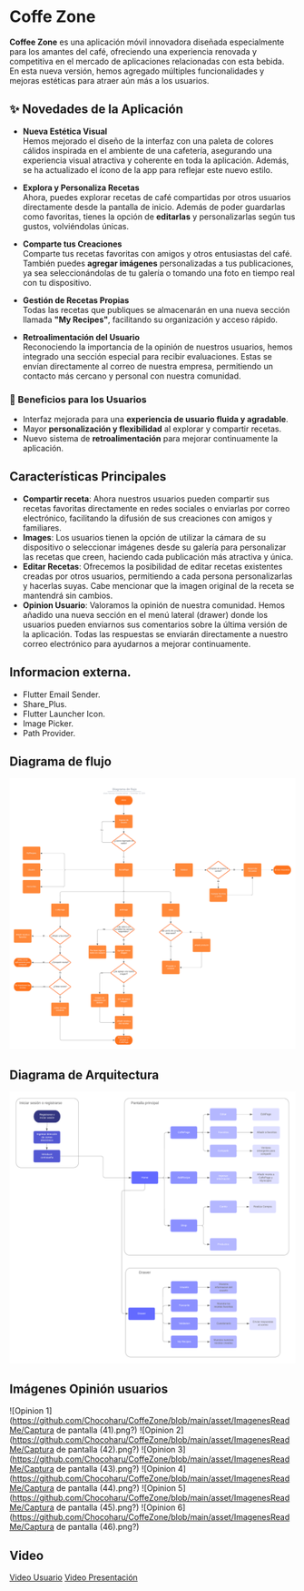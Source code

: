 # Coffe Zone

**Coffee Zone** es una aplicación móvil innovadora diseñada especialmente para los amantes del café, ofreciendo una experiencia renovada y competitiva en el mercado de aplicaciones relacionadas con esta bebida. En esta nueva versión, hemos agregado múltiples funcionalidades y mejoras estéticas para atraer aún más a los usuarios.

## ✨ Novedades de la Aplicación

- **Nueva Estética Visual**  
  Hemos mejorado el diseño de la interfaz con una paleta de colores cálidos inspirada en el ambiente de una cafetería, asegurando una experiencia visual atractiva y coherente en toda la aplicación. Además, se ha actualizado el ícono de la app para reflejar este nuevo estilo.

- **Explora y Personaliza Recetas**  
  Ahora, puedes explorar recetas de café compartidas por otros usuarios directamente desde la pantalla de inicio. Además de poder guardarlas como favoritas, tienes la opción de **editarlas** y personalizarlas según tus gustos, volviéndolas únicas.

- **Comparte tus Creaciones**  
  Comparte tus recetas favoritas con amigos y otros entusiastas del café. También puedes **agregar imágenes** personalizadas a tus publicaciones, ya sea seleccionándolas de tu galería o tomando una foto en tiempo real con tu dispositivo.

- **Gestión de Recetas Propias**  
  Todas las recetas que publiques se almacenarán en una nueva sección llamada **"My Recipes"**, facilitando su organización y acceso rápido.

- **Retroalimentación del Usuario**  
  Reconociendo la importancia de la opinión de nuestros usuarios, hemos integrado una sección especial para recibir evaluaciones. Estas se envían directamente al correo de nuestra empresa, permitiendo un contacto más cercano y personal con nuestra comunidad.

### 🚀 Beneficios para los Usuarios

- Interfaz mejorada para una **experiencia de usuario fluida y agradable**.
- Mayor **personalización y flexibilidad** al explorar y compartir recetas.
- Nuevo sistema de **retroalimentación** para mejorar continuamente la aplicación.

## Características Principales
- **Compartir receta**: Ahora nuestros usuarios pueden compartir sus recetas favoritas directamente en redes sociales o enviarlas por correo electrónico, facilitando la difusión de sus creaciones con amigos y familiares.
- **Images**: Los usuarios tienen la opción de utilizar la cámara de su dispositivo o seleccionar imágenes desde su galería para personalizar las recetas que creen, haciendo cada publicación más atractiva y única.
- **Editar Recetas**: Ofrecemos la posibilidad de editar recetas existentes creadas por otros usuarios, permitiendo a cada persona personalizarlas y hacerlas suyas. Cabe mencionar que la imagen original de la receta se mantendrá sin cambios.
- **Opinion Usuario**: Valoramos la opinión de nuestra comunidad. Hemos añadido una nueva sección en el menú lateral (drawer) donde los usuarios pueden enviarnos sus comentarios sobre la última versión de la aplicación. Todas las respuestas se enviarán directamente a nuestro correo electrónico para ayudarnos a mejorar continuamente.
## Informacion externa.
- Flutter Email Sender.
- Share_Plus.
- Flutter Launcher Icon.
- Image Picker.
- Path Provider.

## Diagrama de flujo
![Diagrama de flujo](https://github.com/Chocoharu/CoffeZone/blob/main/asset/ImagenesReadMe/Diagrama_Flujo.png?)

## Diagrama de Arquitectura
![Diagrama de arquitectura](https://github.com/Chocoharu/CoffeZone/blob/main/asset/ImagenesReadMe/Diagrama_Arquitectura.png?)

## Imágenes Opinión usuarios
![Opinion 1] (https://github.com/Chocoharu/CoffeZone/blob/main/asset/ImagenesReadMe/Captura de pantalla (41).png?)
![Opinion 2] (https://github.com/Chocoharu/CoffeZone/blob/main/asset/ImagenesReadMe/Captura de pantalla (42).png?)
![Opinion 3] (https://github.com/Chocoharu/CoffeZone/blob/main/asset/ImagenesReadMe/Captura de pantalla (43).png?)
![Opinion 4] (https://github.com/Chocoharu/CoffeZone/blob/main/asset/ImagenesReadMe/Captura de pantalla (44).png?)
![Opinion 5] (https://github.com/Chocoharu/CoffeZone/blob/main/asset/ImagenesReadMe/Captura de pantalla (45).png?)
![Opinion 6] (https://github.com/Chocoharu/CoffeZone/blob/main/asset/ImagenesReadMe/Captura de pantalla (46).png?)
## Video
[Video Usuario](https://youtu.be/8atZ24xI0WU)
[Video Presentación](https://youtu.be/FKL8_Wjf7ig)

